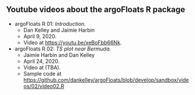 ## Youtube videos about the argoFloats R package

* argoFloats R 01: *Introduction.*
    - Dan Kelley and Jaimie Harbin
    - April 9, 2020.
    - Video at https://youtu.be/xeBoFbb66Nk.
* argoFloats R 02: *TS plot near Bermuda.*
    - Jaimie Harbin and Dan Kelley
    - April 24, 2020.
    - Video at (TBA).
    - Sample code at https://github.com/dankelley/argoFloats/blob/develop/sandbox/videos/02/video02.R
